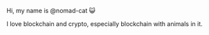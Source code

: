 Hi, my name is @nomad-cat 😺

I love blockchain and crypto, especially blockchain with animals in it. 


<!---
purrtoshi/purrtoshi is a ✨ special ✨ repository because its `README.md` (this file) appears on your GitHub profile.
You can click the Preview link to take a look at your changes.
--->
